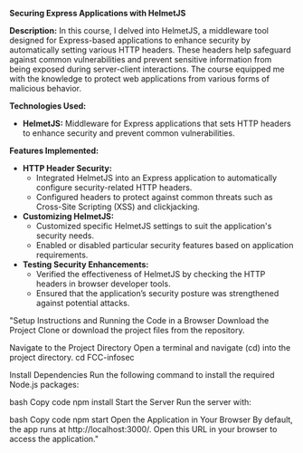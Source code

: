 <p><strong>Securing Express Applications with HelmetJS</strong></p>

<p><strong>Description:</strong>  
In this course, I delved into HelmetJS, a middleware tool designed for Express-based applications to enhance security by automatically setting various HTTP headers. These headers help safeguard against common vulnerabilities and prevent sensitive information from being exposed during server-client interactions. The course equipped me with the knowledge to protect web applications from various forms of malicious behavior.</p>

<p><strong>Technologies Used:</strong></p>
<ul>
  <li><strong>HelmetJS:</strong> Middleware for Express applications that sets HTTP headers to enhance security and prevent common vulnerabilities.</li>
</ul>

<p><strong>Features Implemented:</strong></p>
<ul>
  <li><strong>HTTP Header Security:</strong>
    <ul>
      <li>Integrated HelmetJS into an Express application to automatically configure security-related HTTP headers.</li>
      <li>Configured headers to protect against common threats such as Cross-Site Scripting (XSS) and clickjacking.</li>
    </ul>
  </li>
  <li><strong>Customizing HelmetJS:</strong>
    <ul>
      <li>Customized specific HelmetJS settings to suit the application's security needs.</li>
      <li>Enabled or disabled particular security features based on application requirements.</li>
    </ul>
  </li>
  <li><strong>Testing Security Enhancements:</strong>
    <ul>
      <li>Verified the effectiveness of HelmetJS by checking the HTTP headers in browser developer tools.</li>
      <li>Ensured that the application’s security posture was strengthened against potential attacks.</li>
    </ul>
  </li>
</ul>

"Setup Instructions and Running the Code in a Browser
Download the Project
Clone or download the project files from the repository.

Navigate to the Project Directory
Open a terminal and navigate (cd) into the project directory. cd FCC-infosec

Install Dependencies
Run the following command to install the required Node.js packages:

bash
Copy code
npm install
Start the Server
Run the server with:

bash
Copy code
npm start
Open the Application in Your Browser
By default, the app runs at http://localhost:3000/. Open this URL in your browser to access the application."
